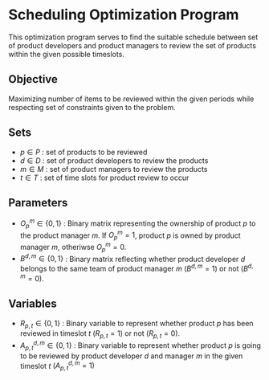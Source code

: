 # Scheduling Optimization Program
This optimization program serves to find the suitable schedule between set of product developers and product managers to review the set of products within the given possible timeslots.

## Objective
Maximizing number of items to be reviewed within the given periods while respecting set of constraints given to the problem.

## Sets
- $p \in P$ : set of products to be reviewed
- $d \in D$ : set of product developers to review the products
- $m \in M$ : set of product managers to review the products
- $t \in T$ : set of time slots for product review to occur

## Parameters
- $O_{p}^{m} \in \{0,1\}$ : Binary matrix representing the ownership of product $p$ to the product manager $m$. If $O_{p}^{m} = 1$, product $p$ is owned by product manager $m$, otheriwse $O_{p}^{m} = 0$.
- $B^{d,m} \in \{0,1\}$ : Binary matrix reflecting whether product developer $d$ belongs to the same team of product manager $m$ $(B^{d,m} = 1)$ or not $(B^{d,m} = 0)$.

## Variables
- $R_{p,t} \in \{0,1\}$ : Binary variable to represent whether product $p$ has been reviewed in timeslot $t$ $(R_{p,t} = 1)$ or not $(R_{p,t} = 0)$.
- $A_{p,t}^{d,m} \in \{0,1\}$ : Binary variable to represent whether product $p$ is going to be reviewed by product developer $d$ and manager $m$ in the given timeslot $t$ $(A_{p,t}^{d,m} = 1)$